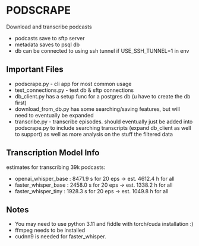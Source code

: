 # PODSCRAPE
Download and transcribe podcasts

* podcasts save to sftp server
* metadata saves to psql db
* db can be connected to using ssh tunnel if USE_SSH_TUNNEL=1 in env

## Important Files
* podscrape.py - cli app for most common usage
* test_connections.py - test db & sftp connections
* db_client.py has a setup func for a postgres db (u have to create the db first)
* download_from_db.py has some searching/saving features, but will need to eventually be expanded
* transcribe.py - transcribe episodes. should eventually just be added into podscrape.py
to include searching transcripts (expand db_client as well to support) as well as more analysis
on the stuff the filtered data

## Transcription Model Info
estimates for transcribing 39k podcasts:
* openai_whisper_base          : 8471.9 s for 20 eps →  est. 4612.4 h for all
* faster_whisper_base          : 2458.0 s for 20 eps →  est. 1338.2 h for all
* faster_whisper_tiny          : 1928.3 s for 20 eps →  est. 1049.8 h for all

## Notes
* You may need to use python 3.11 and fiddle with torch/cuda installation :)
* ffmpeg needs to be installed
* cudnn9 is needed for faster_whisper.